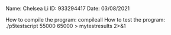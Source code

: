 Name: Chelsea Li 
ID: 933294417
Date: 03/08/2021

How to compile the program: compileall
How to test the program: ./p5testscript 55000 65000 > mytestresults 2>&1
